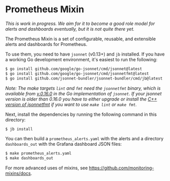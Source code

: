 # Prometheus Mixin

_This is work in progress. We aim for it to become a good role model for alerts
and dashboards eventually, but it is not quite there yet._

The Prometheus Mixin is a set of configurable, reusable, and extensible alerts
and dashboards for Prometheus.

To use them, you need to have `jsonnet` (v0.13+) and `jb` installed. If you
have a working Go development environment, it's easiest to run the following:
```bash
$ go install github.com/google/go-jsonnet/cmd/jsonnet@latest
$ go install github.com/google/go-jsonnet/cmd/jsonnetfmt@latest
$ go install github.com/jsonnet-bundler/jsonnet-bundler/cmd/jb@latest
```

_Note: The make targets `lint` and `fmt` need the `jsonnetfmt` binary, which is
available from [v.0.16.0](https://github.com/google/jsonnet/releases/tag/v0.16.0) in the Go implementation of `jsonnet`. If your jsonnet version is older than 0.16.0 you have to either upgrade or install the [C++ version of
jsonnetfmt](https://github.com/google/jsonnet) if you want to use `make lint`
or `make fmt`._

Next, install the dependencies by running the following command in this
directory:
```bash
$ jb install
```

You can then build a `prometheus_alerts.yaml` with the alerts and a directory
`dashboards_out` with the Grafana dashboard JSON files:
```bash
$ make prometheus_alerts.yaml
$ make dashboards_out
```

For more advanced uses of mixins, see https://github.com/monitoring-mixins/docs.
